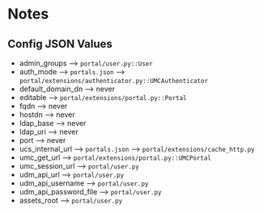 # Notes

## Config JSON Values

- admin_groups --> `portal/user.py::User`
- auth_mode --> `portals.json` --> `portal/extensions/authenticator.py::UMCAuthenticator`
- default_domain_dn --> never
- editable --> `portal/extensions/portal.py::Portal`
- fqdn --> never
- hostdn --> never
- ldap_base --> never
- ldap_uri --> never
- port --> never
- ucs_internal_url --> `portals.json` --> `portal/extensions/cache_http.py`
- umc_get_url --> `portal/extensions/portal.py::UMCPortal`
- umc_session_url --> `portal/user.py`
- udm_api_url --> `portal/user.py`
- udm_api_username --> `portal/user.py`
- udm_api_password_file --> `portal/user.py`
- assets_root --> `portal/user.py`